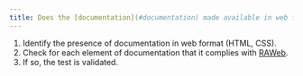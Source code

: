 ```yaml
---
title: Does the [documentation](#documentation) made available in web format (HTML, CSS) comply with [RAWeb](../raweb1/criteres.html)?
---
```


1. Identify the presence of documentation in web format (HTML, CSS).
2. Check for each element of documentation that it complies with [RAWeb](../raweb1/criteres.html).
3. If so, the test is validated.